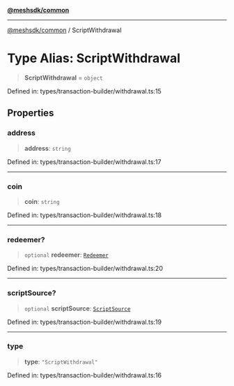 [**@meshsdk/common**](../README.md)

***

[@meshsdk/common](../globals.md) / ScriptWithdrawal

# Type Alias: ScriptWithdrawal

> **ScriptWithdrawal** = `object`

Defined in: types/transaction-builder/withdrawal.ts:15

## Properties

### address

> **address**: `string`

Defined in: types/transaction-builder/withdrawal.ts:17

***

### coin

> **coin**: `string`

Defined in: types/transaction-builder/withdrawal.ts:18

***

### redeemer?

> `optional` **redeemer**: [`Redeemer`](Redeemer.md)

Defined in: types/transaction-builder/withdrawal.ts:20

***

### scriptSource?

> `optional` **scriptSource**: [`ScriptSource`](ScriptSource.md)

Defined in: types/transaction-builder/withdrawal.ts:19

***

### type

> **type**: `"ScriptWithdrawal"`

Defined in: types/transaction-builder/withdrawal.ts:16
